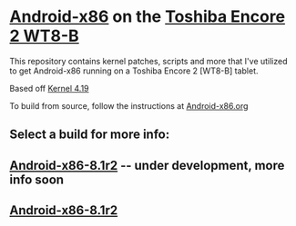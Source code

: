 # [Android-x86](https://www.android-x86.org) on the [Toshiba Encore 2 WT8-B](https://www.toshiba.ca/productdetailpage.aspx?id=2147499291)

This repository contains kernel patches, scripts and more that I've utilized to get Android-x86 running on a Toshiba Encore 2 [WT8-B] tablet.

Based off [Kernel 4.19](https://osdn.net/projects/android-x86/scm/git/kernel/tree/kernel-4.19/)


To build from source, follow the instructions at [Android-x86.org](https://www.android-x86.org/source.html)

## Select a build for more info:

## [Android-x86-8.1r2](https://github.com/ouija/android-x86-toshiba_encore2/tree/master/Android-x86-9.0r2) -- under development, more info soon
## [Android-x86-8.1r2](https://github.com/ouija/android-x86-toshiba_encore2/tree/master/Android-x86-8.1r2)
